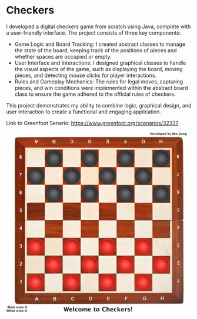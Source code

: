 # Checkers
I developed a digital checkers game from scratch using Java, complete with a user-friendly interface. The project consists of three key components:

- Game Logic and Board Tracking: I created abstract classes to manage the state of the board, keeping track of the positions of pieces and whether spaces are occupied or empty.
- User Interface and Interactions: I designed graphical classes to handle the visual aspects of the game, such as displaying the board, moving pieces, and detecting mouse clicks for player interactions.
- Rules and Gameplay Mechanics: The rules for legal moves, capturing pieces, and win conditions were implemented within the abstract board class to ensure the game adhered to the official rules of checkers.

This project demonstrates my ability to combine logic, graphical design, and user interaction to create a functional and engaging application.

Link to Greenfoot Senario: https://www.greenfoot.org/scenarios/32337




<img src="https://github.com/HexinJ/Checkers/blob/main/Checkers.png" width="500">
